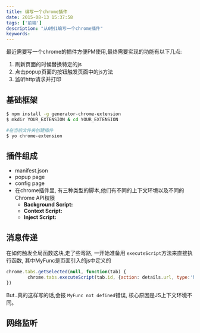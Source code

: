 ```yaml
---
title: 编写一个chrome插件
date: 2015-08-13 15:37:58
tags: ['前端']
description: "从0到1编写一个chrome插件"
keywords:
---
```


最近需要写一个chrome的插件方便PM使用,最终需要实现的功能有以下几点:
1. 刷新页面的时候替换特定的js
2. 点击popup页面的按钮触发页面中的js方法
3. 监听http请求并打印

## 基础框架



```bash
$ npm install -g generator-chrome-extension
$ mkdir YOUR_EXTENSION & cd YOUR_EXTENSION

#在当前文件夹创建插件
$ yo chrome-extension
```
## 插件组成

+ manifest.json
+ popup page
+ config page
+ 在chrome插件里, 有三种类型的脚本,他们有不同的上下文环境以及不同的Chrome API权限
    + **Background Script:**
    + **Context Script:**
    + **Inject Script:**


## 消息传递

在如何触发全局函数这块,走了些弯路, 一开始准备用 `executeScript`方法来直接执行函数, 其中MyFunc是页面引入的js中定义的
```javascript
chrome.tabs.getSelected(null, function(tab) {
        chrome.tabs.executeScript(tab.id, {action: details.url, type:'http'}, MyFunc);
})
```
But..真的这样写的话,会报 `MyFunc not defined`错误, 核心原因是JS上下文环境不同。



## 网络监听
